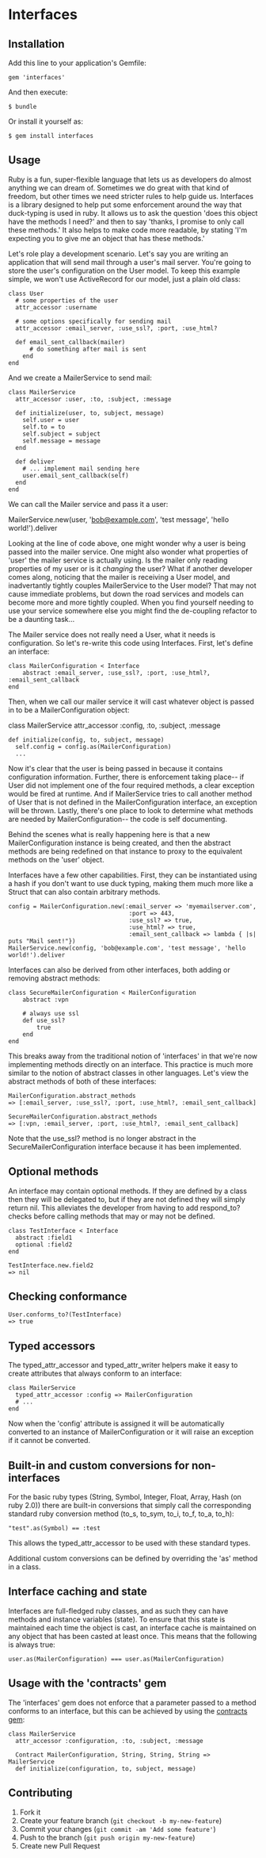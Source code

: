 # Interfaces

## Installation

Add this line to your application's Gemfile:

    gem 'interfaces'

And then execute:

    $ bundle

Or install it yourself as:

    $ gem install interfaces

## Usage

Ruby is a fun, super-flexible language that lets us as developers do almost anything we can dream of.  Sometimes we do great with that kind of freedom, but other times we need stricter rules to help guide us.  Interfaces is a library designed to help put some enforcement around the way that duck-typing is used in ruby.  It allows us to ask the question 'does this object have the methods I need?' and then to say 'thanks, I promise to only call these methods.'  It also helps to make code more readable, by stating 'I'm expecting you to give me an object that has these methods.'

Let's role play a development scenario.  Let's say you are writing an application that will send mail through a user's mail server.  You're going to store the user's configuration on the User model.  To keep this example simple, we won't use ActiveRecord for our model, just a plain old class:

    class User
      # some properties of the user
      attr_accessor :username

      # some options specifically for sending mail
      attr_accessor :email_server, :use_ssl?, :port, :use_html?

  	  def email_sent_callback(mailer)
	   	  # do something after mail is sent
	    end
    end

And we create a MailerService to send mail:

    class MailerService
      attr_accessor :user, :to, :subject, :message

      def initialize(user, to, subject, message)
      	self.user = user
      	self.to = to
      	self.subject = subject
      	self.message = message
      end

      def deliver
        # ... implement mail sending here
        user.email_sent_callback(self)
      end
    end

We can call the Mailer service and pass it a user:

  MailerService.new(user, 'bob@example.com', 'test message', 'hello world!').deliver

Looking at the line of code above, one might wonder why a user is being passed into the mailer service.  One might also wonder what properties of 'user' the mailer service is actually using.  Is the mailer only reading properties of my user or is it *changing* the user?  What if another developer comes along, noticing that the mailer is receiving a User model, and inadvertantly tightly couples MailerService to the User model?  That may not cause immediate problems, but down the road services and models can become more and more tightly coupled.  When you find yourself needing to use your service somewhere else you might find the de-coupling refactor to be a daunting task...

The Mailer service does not really need a User, what it needs is configuration.  So let's re-write this code using Interfaces.  First, let's define an interface:

	class MailerConfiguration < Interface
		abstract :email_server, :use_ssl?, :port, :use_html?, :email_sent_callback
	end

Then, when we call our mailer service it will cast whatever object is passed in to be a MailerConfiguration object:

  class MailerService
    attr_accessor :config, :to, :subject, :message

    def initialize(config, to, subject, message)
      self.config = config.as(MailerConfiguration)
      ...

Now it's clear that the user is being passed in because it contains configuration information.  Further, there is enforcement taking place-- if User did not implement one of the four required methods, a clear exception would be fired at runtime.  And if MailerService tries to call another method of User that is not defined in the MailerConfiguration interface, an exception will be thrown.  Lastly, there's one place to look to determine what methods are needed by MailerConfiguration-- the code is self documenting.

Behind the scenes what is really happening here is that a new MailerConfiguration instance is being created, and then the abstract methods are being redefined on that instance to proxy to the equivalent methods on the 'user' object.

Interfaces have a few other capabilities.  First, they can be instantiated using a hash if you don't want to use duck typing, making them much more like a Struct that can also contain arbitrary methods.

	config = MailerConfiguration.new(:email_server => 'myemailserver.com',
									  :port => 443,
									  :use_ssl? => true,
									  :use_html? => true,
									  :email_sent_callback => lambda { |s| puts "Mail sent!"})
	MailerService.new(config, 'bob@example.com', 'test message', 'hello world!').deliver

Interfaces can also be derived from other interfaces, both adding or removing abstract methods:

	class SecureMailerConfiguration < MailerConfiguration
		abstract :vpn

		# always use ssl
		def use_ssl?
			true
		end
	end

This breaks away from the traditional notion of 'interfaces' in that we're now implementing methods directly on an interface.  This practice is much more similar to the notion of abstract classes in other languages.  Let's view the abstract methods of both of these interfaces:

	MailerConfiguration.abstract_methods
	=> [:email_server, :use_ssl?, :port, :use_html?, :email_sent_callback]

	SecureMailerConfiguration.abstract_methods
	=> [:vpn, :email_server, :port, :use_html?, :email_sent_callback]

Note that the use_ssl? method is no longer abstract in the SecureMailerConfiguration interface because it has been implemented.

## Optional methods

An interface may contain optional methods. If they are defined by a class then they will be delegated to, but if they are not defined they will simply return nil.  This alleviates the developer from having to add respond_to? checks before calling methods that may or may not be defined.

    class TestInterface < Interface
      abstract :field1
      optional :field2
    end

    TestInterface.new.field2
    => nil

## Checking conformance

    User.conforms_to?(TestInterface)
    => true

## Typed accessors

The typed_attr_accessor and typed_attr_writer helpers make it easy to create attributes that always conform to an interface:

    class MailerService
      typed_attr_accessor :config => MailerConfiguration
      # ...
    end

Now when the 'config' attribute is assigned it will be automatically converted to an instance of MailerConfiguration or it will raise an exception if it cannot be converted.

## Built-in and custom conversions for non-interfaces

For the basic ruby types (String, Symbol, Integer, Float, Array, Hash (on ruby 2.0)) there are built-in conversions that simply call the corresponding standard ruby conversion method (to_s, to_sym, to_i, to_f, to_a, to_h):

    "test".as(Symbol) == :test

This allows the typed_attr_accessor to be used with these standard types.

Additional custom conversions can be defined by overriding the 'as' method in a class.

## Interface caching and state

Interfaces are full-fledged ruby classes, and as such they can have methods and instance variables (state).  To ensure that this state is maintained each time the object is cast, an interface cache is maintained on any object that has been casted at least once.  This means that the following is always true:

	user.as(MailerConfiguration) === user.as(MailerConfiguration)

## Usage with the 'contracts' gem

The 'interfaces' gem does not enforce that a parameter passed to a method conforms to an interface, but this can be achieved by using the [contracts gem](https://github.com/egonSchiele/contracts.ruby):

	class MailerService
      attr_accessor :configuration, :to, :subject, :message

	  Contract MailerConfiguration, String, String, String => MailerService
      def initialize(configuration, to, subject, message)

## Contributing

1. Fork it
2. Create your feature branch (`git checkout -b my-new-feature`)
3. Commit your changes (`git commit -am 'Add some feature'`)
4. Push to the branch (`git push origin my-new-feature`)
5. Create new Pull Request
